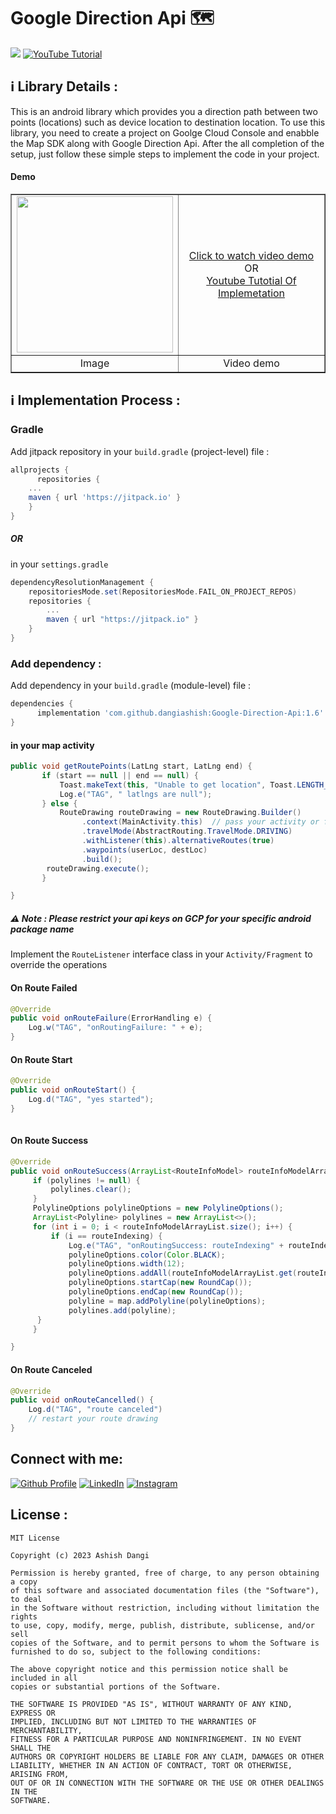 # Google Direction Api 🗺️

[![](https://jitpack.io/v/DangiAshish/Google-Direction-Api.svg)](https://jitpack.io/#DangiAshish/Google-Direction-Api)
[![YouTube Tutorial](https://img.shields.io/badge/YouTube_Tutorial-1k-%23FF0000.svg)](https://youtu.be/DRaRStNyZ0k)

## ℹ️ Library Details : 
This is an android library which provides you a direction path between two points (locations) such as device location to destination location. To use this library, you need to create a project on Goolge Cloud Console and enabble the Map SDK along with Google Direction Api. After the all completion of the setup, just follow these simple steps to implement the code in your project.

#### Demo
<table border="1">
        <tr>
            <td align="center"><img src = "https://github.com/dangiashish/Google-Direction-Api/assets/70362030/92ff9cda-eb92-4a5f-a2b4-ec5435699523" width=250/></td>
            <td align="center"> 
		    <a href = "https://github.com/dangiashish/Google-Direction-Api/assets/70362030/30d99832-dd52-45f0-bb95-dbccb83e6676"> Click to watch video demo </a>
		    <br/>
		    OR
		    <br/>
		    <a href = "https://youtu.be/DRaRStNyZ0k"> Youtube Tutotial Of Implemetation</a>
	    </td>
        </tr>
        <tr>
            <td align="center">Image</td>
            <td align="center">Video demo</td>
        </tr>
    </table>


<!-- ## 📚 Langguages Used :
* [Java][0] : 

[0]:  

-->

## ℹ️ Implementation Process : 

### Gradle

Add jitpack repository in your `build.gradle` (project-level) file :
```gradle
allprojects {
      repositories {
	...
	maven { url 'https://jitpack.io' }
	}
}
```
##### OR 
in your `settings.gradle`
 
```gradle
dependencyResolutionManagement {
    repositoriesMode.set(RepositoriesMode.FAIL_ON_PROJECT_REPOS)
    repositories {
        ...
        maven { url "https://jitpack.io" }
    }
}
```
### Add dependency :

Add dependency in your `build.gradle` (module-level) file :
```groovy
dependencies {
	  implementation 'com.github.dangiashish:Google-Direction-Api:1.6'
}
```

#### in your map activity 

```java
public void getRoutePoints(LatLng start, LatLng end) {
       if (start == null || end == null) {
           Toast.makeText(this, "Unable to get location", Toast.LENGTH_LONG).show();
           Log.e("TAG", " latlngs are null");
       } else {
           RouteDrawing routeDrawing = new RouteDrawing.Builder()
                .context(MainActivity.this)  // pass your activity or fragment's context
                .travelMode(AbstractRouting.TravelMode.DRIVING)
                .withListener(this).alternativeRoutes(true)
                .waypoints(userLoc, destLoc)
                .build();
        routeDrawing.execute();
       }

}
```

##### ⚠ Note : Please restrict your api keys on GCP for your specific android package name 

Implement the `RouteListener` interface class in your `Activity/Fragment` to override the operations

#### On Route Failed
```java
@Override
public void onRouteFailure(ErrorHandling e) {
    Log.w("TAG", "onRoutingFailure: " + e);
}
```

#### On Route Start
```java
@Override
public void onRouteStart() {
    Log.d("TAG", "yes started");
}
    
```

#### On Route Success
```java
@Override
public void onRouteSuccess(ArrayList<RouteInfoModel> routeInfoModelArrayList, int routeIndexing) {
     if (polylines != null) {
         polylines.clear();
     }
     PolylineOptions polylineOptions = new PolylineOptions();
     ArrayList<Polyline> polylines = new ArrayList<>();
     for (int i = 0; i < routeInfoModelArrayList.size(); i++) {
         if (i == routeIndexing) {
             Log.e("TAG", "onRoutingSuccess: routeIndexing" + routeIndexing);
             polylineOptions.color(Color.BLACK);
             polylineOptions.width(12);
             polylineOptions.addAll(routeInfoModelArrayList.get(routeIndexing).getPoints());
             polylineOptions.startCap(new RoundCap());
             polylineOptions.endCap(new RoundCap());
             polyline = map.addPolyline(polylineOptions);
             polylines.add(polyline);
	  }
     }

}
```
 
#### On Route Canceled
```java
@Override
public void onRouteCancelled() {
    Log.d("TAG", "route canceled")
    // restart your route drawing
}
```

## Connect with me:
[![Github Profile](https://skillicons.dev/icons?i=github)](https://github.com/dangiashish)
[![LinkedIn](https://skillicons.dev/icons?i=linkedin)](https://linkedin.com/in/ashishkumardangi)
[![Instagram](https://skillicons.dev/icons?i=instagram)](https://instagram.com/coder.ashish)

## License :
```
MIT License

Copyright (c) 2023 Ashish Dangi

Permission is hereby granted, free of charge, to any person obtaining a copy
of this software and associated documentation files (the "Software"), to deal
in the Software without restriction, including without limitation the rights
to use, copy, modify, merge, publish, distribute, sublicense, and/or sell
copies of the Software, and to permit persons to whom the Software is
furnished to do so, subject to the following conditions:

The above copyright notice and this permission notice shall be included in all
copies or substantial portions of the Software.

THE SOFTWARE IS PROVIDED "AS IS", WITHOUT WARRANTY OF ANY KIND, EXPRESS OR
IMPLIED, INCLUDING BUT NOT LIMITED TO THE WARRANTIES OF MERCHANTABILITY,
FITNESS FOR A PARTICULAR PURPOSE AND NONINFRINGEMENT. IN NO EVENT SHALL THE
AUTHORS OR COPYRIGHT HOLDERS BE LIABLE FOR ANY CLAIM, DAMAGES OR OTHER
LIABILITY, WHETHER IN AN ACTION OF CONTRACT, TORT OR OTHERWISE, ARISING FROM,
OUT OF OR IN CONNECTION WITH THE SOFTWARE OR THE USE OR OTHER DEALINGS IN THE
SOFTWARE.
```
